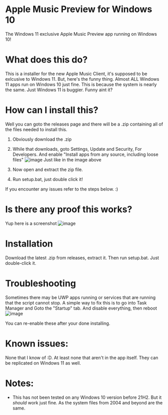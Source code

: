 # Apple Music Preview for Windows 10
The Windows 11 exclusive Apple Music Preview app running on Windows 10!

# What does this do?
This is a installer for the new Apple Music Client, it's supposed to be exlcusive to Windows 11. But, here's the funny thing. Almost ALL Windows 11 apps run on Windows 10 just fine. This is because the system is nearly the same. Just Windows 11 is buggier. Funny aint it? 

# How can I install this?
Well you can goto the releases page and there will be a .zip containing all of the files needed to install this.
1. Obviously download the .zip

2. While that downloads, goto Settings, Update and Security, For Developers. And enable "Install apps from any source, including loose files"
![image](https://user-images.githubusercontent.com/67085206/223897334-676abfa9-b187-47f3-b7d5-4850b33bc3da.png)
Just like in the image above

3. Now open and extract the zip file.

4. Run setup.bat, just double click it!

If you encounter any issues refer to the steps below. :)
# Is there any proof this works?
Yup here is a screenshot
![image](https://user-images.githubusercontent.com/67085206/223883564-37f2f55d-3ded-4346-ae85-df2158951a7c.png)

# Installation
Download the latest .zip from releases, extract it. Then run setup.bat. Just double-click it. 

# Troubleshooting
Sometimes there may be UWP apps running or services that are running that the script cannot stop. A simple way to fix this is to go into Task Manager and Goto the "Startup" tab. And disable everything, then reboot
![image](https://user-images.githubusercontent.com/67085206/223895890-745c48c3-02c7-477e-b2e0-42cc0ac38e77.png)

You can re-enable these after your done installing. 

# Known issues: 
None that I know of :D. At least none that aren't in the app itself. They can be replicated on Windows 11 as well.

# Notes:
 - This has not been tested on any Windows 10 version before 21H2. But it *should* work just fine. As the system files from 2004 and beyond are the same. 
